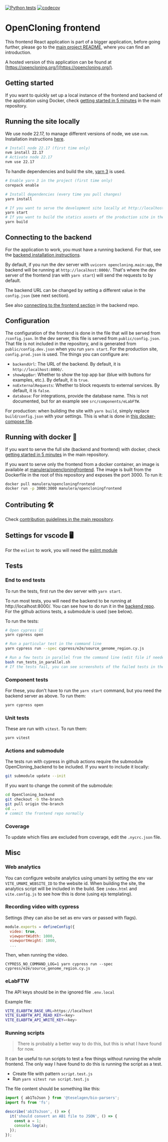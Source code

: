 [![Python tests](https://github.com/manulera/OpenCloning_frontend/actions/workflows/ci.yml/badge.svg)](https://github.com/manulera/OpenCloning_frontend/actions/workflows/ci.yml)
[![codecov](https://codecov.io/gh/manulera/OpenCloning_frontend/graph/badge.svg?token=CFIB2H6WMO)](https://codecov.io/gh/manulera/OpenCloning_frontend)


# OpenCloning frontend

This frontend React application is part of a bigger application, before going further, please go to the [main project README](https://github.com/manulera/OpenCloning?tab=readme-ov-file#readme), where you can find an introduction.

A hosted version of this application can be found at [https://opencloning.org/](https://opencloning.org/).

## Getting started

If you want to quickly set up a local instance of the frontend and backend of the application using Docker, check [getting started in 5 minutes](https://github.com/manulera/OpenCloning#timer_clock-getting-started-in-5-minutes) in the main repository.

## Running the site locally

We use node 22.17, to manage different versions of node, we use `nvm`. Installation instructions [here](https://github.com/nvm-sh/nvm#installing-and-updating).

```bash
# Install node 22.17 (first time only)
nvm install 22.17
# Activate node 22.17
nvm use 22.17
```

To handle dependencies and build the site, [yarn 3](https://v3.yarnpkg.com/) is used.

```bash
# Enable yarn 3 in the project (first time only)
corepack enable

# Install dependencies (every time you pull changes)
yarn install

# If you want to serve the development site locally at http://localhost:3000/
yarn start
# If you want to build the statics assets of the production site in the folder ./build
yarn build
```

## Connecting to the backend

For the application to work, you must have a running backend. For that, see the [backend installation instructions](https://github.com/manulera/OpenCloning_backend#local-installation).

By default, if you run the dev server with `uvicorn opencloning.main:app`, the backend will be running at `http://localhost:8000/`. That's where the dev server of the frontend (ran with `yarn start`) will send the requests to by default.

The backend URL can be changed by setting a different value in the `config.json` (see next section).

See also [connecting to the frontend section](https://github.com/manulera/OpenCloning_backend?tab=readme-ov-file#connecting-to-the-frontend) in the backend repo.

## Configuration

The configuration of the frontend is done in the file that will be served from `/config.json`. In the dev server, this file is served from `public/config.json`. That file is not included in the repository, and is generated from `public/config.dev.json` when you run `yarn start`. For the production site, `config.prod.json` is used. The things you can configure are:

* `backendUrl`: The URL of the backend. By default, it is `http://localhost:8000/`.
* `showAppBar`: Whether to show the top app bar (blue with buttons for examples, etc.). By default, it is `true`.
* `noExternalRequests`: Whether to block requests to external services. By default, it is `false`.
* `database`: For integrations, provide the database name. This is not documented, but for an example see `src/components/eLabFTW`.

For production: when building the site with `yarn build`, simply replace `build/config.json` with your settings. This is what is done in [this docker-compose file](https://github.com/manulera/OpenCloning).

## Running with docker 🐳

If you want to serve the full site (backend and frontend) with docker, check [getting started in 5 minutes](https://github.com/manulera/OpenCloning#timer_clock-getting-started-in-5-minutes) in the main repository.

If you want to serve only the frontend from a docker container, an image is available at [manulera/opencloningfrontend](https://hub.docker.com/r/manulera/opencloningfrontend). The image is built from the Dockerfile in the root of this repository and exposes the port 3000. To run it:

```bash
docker pull manulera/opencloningfrontend
docker run -p 3000:3000 manulera/opencloningfrontend
```

## Contributing :hammer_and_wrench:

Check [contribution guidelines in the main repository](https://github.com/manulera/OpenCloning/blob/master/CONTRIBUTING.md).

## Settings for vscode :desktop_computer:

For the `eslint` to work, you will need the [eslint module](https://marketplace.visualstudio.com/items?itemName=dbaeumer.vscode-eslint)

## Tests

### End to end tests

To run the tests, first run the dev server with `yarn start`.

To run most tests, you will need the backend to be running at http://localhost:8000/. You can see how to do run it in the [backend repo](https://github.com/manulera/OpenCloning_backend). For the github actions tests, a submodule is used (see below).

To run the tests:

```bash
# Open cypress UI
yarn cypress open

# Run a particular test in the command line
yarn cypress run --spec cypress/e2e/source_genome_region.cy.js

# Run a few tests in parallel from the command line (edit file if needed)
bash run_tests_in_parallel.sh
# If the tests fail, you can see screenshots of the failed tests in the folder cypress/screenshots

```

### Component tests

For these, you don't have to run the `yarn start` command, but you need the backend server as above. To run them:

```bash
yarn cypress open
```

### Unit tests

These are run with `vitest`. To run them:

```bash
yarn vitest
```

### Actions and submodule

The tests run with cypress in github actions require the submodule OpenCloning_backend to be included. If you want to include it locally:

```bash
git submodule update --init
```

If you want to change the commit of the submodule:

```bash
cd OpenCloning_backend
git checkout -b the-branch
git pull origin the-branch
cd ..
# commit the frontend repo normally
```

### Coverage

To update which files are excluded from coverage, edit the `.nycrc.json` file.

## Misc

### Web analytics

You can configure website analytics using umami by setting the env var `VITE_UMAMI_WEBSITE_ID` to the website id. When building the site, the analytics script will be included in the build. See `index.html` and `vite.config.js` to see how this is done (using ejs templating).

### Recording video with cypress

Settings (they can also be set as env vars or passed with flags).

```javascript
module.exports = defineConfig({
  video: true,
  viewportWidth: 1000,
  viewportHeight: 1000,
  ...
```

Then, when running the video.
```
CYPRESS_NO_COMMAND_LOG=1 yarn cypress run --spec cypress/e2e/source_genome_region.cy.js
```

### eLabFTW

The API keys should be in the ignored file `.env.local`

Example file:

```bash
VITE_ELABFTW_BASE_URL=https://localhost
VITE_ELABFTW_API_READ_KEY=<key>
VITE_ELABFTW_API_WRITE_KEY=<key>
```

### Running scripts

> There is probably a better way to do this, but this is what I have found for now.

It can be useful to run scripts to test a few things without running the whole frontend. The only way I have found to do this is running the script as a test.

* Create file with pattern `script.test.js`
* Run `yarn vitest run script.test.js`

The file content should be something like this:

```javascript
import { ab1ToJson } from '@teselagen/bio-parsers';
import fs from 'fs';

describe('ab1ToJson', () => {
  it('should convert an AB1 file to JSON', () => {
    const a = 1;
    console.log(a);
  });
});
```
